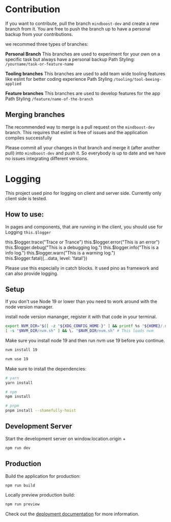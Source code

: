 # Contribution 

If you want to contribute, pull the branch `mindboost-dev` and create a new branch from it. You are free to push the branch up to have a personal backup from your contributions.

we recommed three types of branches:

**Personal Branch**
This branches are used to experiment for your own on a specific task but always have a personal backup
Path Styling: `/yourname/task-or-feature-name`

**Tooling branches**
This branches are used to add team wide tooling features like eslint for better coding experience
Path Styling `/tooling/tool-beeing-applied`

**Feature branches**
This branches are used to develop features for the app
Path Styling `/feature/name-of-the-branch`

## Merging branches
The recommended way to merge is a pull request on the `mindboost-dev` branch. This requires that eslint is free of issues and the application compiles successfully

Please commit all your changes in that branch and merge it (after another pull) into `mindboost-dev` and push it. So everybody is up to date and we have no issues integrating different versions. 

# Logging

This project used pino for logging on client and server side. Currently only client side is tested. 

## How to use: 
In pages and components, that are running in the client, you should use for Logging `this.$logger`

this.$logger.trace("Trace or Trance")
this.$logger.error("This is an error")
this.$logger.debug("This is a debugging log.")
this.$logger.info("This is a info log.")
this.$logger.warn("This is a warning log.")
this.$logger.fatal({...data, level: 'fatal'})

Please use this especially in catch blocks. It used pino as framework and can also provide logging.

## Setup

If you don't use Node 19 or lower than you need to work around with the node version manager. 

install node version mananger, register it with that code in your terminal.

```sh
export NVM_DIR="$([ -z "${XDG_CONFIG_HOME-}" ] && printf %s "${HOME}/.nvm" || printf %s "${XDG_CONFIG_HOME}/nvm")"
[ -s "$NVM_DIR/nvm.sh" ] && \. "$NVM_DIR/nvm.sh" # This loads nvm
```

Make sure you install node 19 and then run nvm use 19 before you continue. 

```bash
nvm install 19
````
```bash
nvm use 19
````

Make sure to install the dependencies:

```bash
# yarn
yarn install

# npm
npm install

# pnpm
pnpm install --shamefully-hoist
```

## Development Server

Start the development server on window.location.origin + 

```bash
npm run dev
```

## Production

Build the application for production:

```bash
npm run build
```

Locally preview production build:

```bash
npm run preview
```

Check out the [deployment documentation](https://nuxt.com/docs/getting-started/deployment) for more information.

